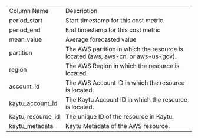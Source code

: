 <table>
	<tr><td>Column Name</td><td>Description</td></tr>
	<tr><td>period_start</td><td>Start timestamp for this cost metric</td></tr>
	<tr><td>period_end</td><td>End timestamp for this cost metric</td></tr>
	<tr><td>mean_value</td><td>Average forecasted value</td></tr>
	<tr><td>partition</td><td>The AWS partition in which the resource is located (aws, aws-cn, or aws-us-gov).</td></tr>
	<tr><td>region</td><td>The AWS Region in which the resource is located.</td></tr>
	<tr><td>account_id</td><td>The AWS Account ID in which the resource is located.</td></tr>
	<tr><td>kaytu_account_id</td><td>The Kaytu Account ID in which the resource is located.</td></tr>
	<tr><td>kaytu_resource_id</td><td>The unique ID of the resource in Kaytu.</td></tr>
	<tr><td>kaytu_metadata</td><td>Kaytu Metadata of the AWS resource.</td></tr>
</table>